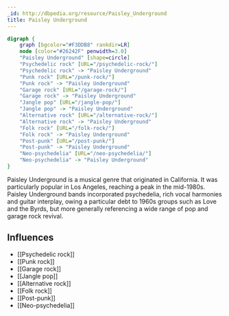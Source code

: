 ```yaml
---
_id: http://dbpedia.org/resource/Paisley_Underground
title: Paisley Underground
---
```


```dot
digraph {
	graph [bgcolor="#F3DDB8" rankdir=LR]
	node [color="#26242F" penwidth=3.0]
	"Paisley Underground" [shape=circle]
	"Psychedelic rock" [URL="/psychedelic-rock/"]
	"Psychedelic rock" -> "Paisley Underground"
	"Punk rock" [URL="/punk-rock/"]
	"Punk rock" -> "Paisley Underground"
	"Garage rock" [URL="/garage-rock/"]
	"Garage rock" -> "Paisley Underground"
	"Jangle pop" [URL="/jangle-pop/"]
	"Jangle pop" -> "Paisley Underground"
	"Alternative rock" [URL="/alternative-rock/"]
	"Alternative rock" -> "Paisley Underground"
	"Folk rock" [URL="/folk-rock/"]
	"Folk rock" -> "Paisley Underground"
	"Post-punk" [URL="/post-punk/"]
	"Post-punk" -> "Paisley Underground"
	"Neo-psychedelia" [URL="/neo-psychedelia/"]
	"Neo-psychedelia" -> "Paisley Underground"
}
```

Paisley Underground is a musical genre that originated in California. It was particularly popular in Los Angeles, reaching a peak in the mid-1980s. Paisley Underground bands incorporated psychedelia, rich vocal harmonies and guitar interplay, owing a particular debt to 1960s groups such as Love and the Byrds, but more generally referencing a wide range of pop and garage rock revival.

## Influences
- [[Psychedelic rock]]
- [[Punk rock]]
- [[Garage rock]]
- [[Jangle pop]]
- [[Alternative rock]]
- [[Folk rock]]
- [[Post-punk]]
- [[Neo-psychedelia]]
